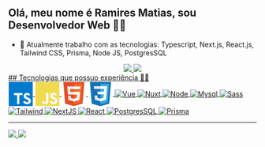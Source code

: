 ## Olá, meu nome é Ramires Matias, sou Desenvolvedor Web 👨‍💻 

- 🔭 Atualmente trabalho com as tecnologias: Typescript, Next.js, React.js, Tailwind CSS, Prisma, Node JS, PostgresSQL

<div align="center">
  <a href="https://github.com/RamiresMatias">
  <img height="180em" src="https://github-readme-stats.vercel.app/api?username=RamiresMatias&show_icons=true&theme=radical&include_all_commits=true&count_private=true"/>
  <img height="180em" src="https://github-readme-stats.vercel.app/api/top-langs/?username=RamiresMatias&layout=compact&langs_count=7&theme=radical"/>
</div>
  
<div>
  ## Tecnologias que possuo experiência 👨‍🔬
  <br>
  <img align="center" alt="TypeScript" height="50" width="50" src="https://raw.githubusercontent.com/devicons/devicon/master/icons/typescript/typescript-plain.svg">
  <img align="center" alt="Javascript" height="50" width="50" src="https://raw.githubusercontent.com/devicons/devicon/master/icons/javascript/javascript-plain.svg">
  <img align="center" alt="HTML" height="50" width="50" src="https://raw.githubusercontent.com/devicons/devicon/master/icons/html5/html5-original.svg">
  <img align="center" alt="CSS" height="50" width="50" src="https://raw.githubusercontent.com/devicons/devicon/master/icons/css3/css3-original.svg">
  <img align="center" alt="Vue" height="50" width="50" src="https://cdn.jsdelivr.net/gh/devicons/devicon/icons/vuejs/vuejs-original.svg" />   
  <img align="center" alt="Nuxt" height="50" width="50" src="https://cdn.jsdelivr.net/gh/devicons/devicon@latest/icons/nuxtjs/nuxtjs-original.svg" />      
  <img align="center" alt="Node" height="50" width="50" src="https://cdn.jsdelivr.net/gh/devicons/devicon/icons/nodejs/nodejs-original-wordmark.svg" />
  <img align="center" alt="Mysql" height="50" width="50" src="https://cdn.jsdelivr.net/gh/devicons/devicon/icons/mysql/mysql-original-wordmark.svg" />
  <img align="center" alt="Sass" height="50" width="50" src="https://cdn.jsdelivr.net/gh/devicons/devicon/icons/sass/sass-original.svg" />
  <img align="center" alt="Tailwind" height="50" width="50" src="https://cdn.jsdelivr.net/gh/devicons/devicon@latest/icons/tailwindcss/tailwindcss-original-wordmark.svg" />
  <img align="center" alt="NextJS" height="50" width="50" src="https://cdn.jsdelivr.net/gh/devicons/devicon@latest/icons/nextjs/nextjs-original.svg" />
  <img align="center" alt="React" height="50" width="50" src="https://cdn.jsdelivr.net/gh/devicons/devicon@latest/icons/react/react-original.svg" />
  <img align="center" alt="PostgresSQL" height="50" width="50" src="https://cdn.jsdelivr.net/gh/devicons/devicon@latest/icons/postgresql/postgresql-original.svg" />
  <img align="center" alt="Prisma" height="50" width="50" src="https://cdn.jsdelivr.net/gh/devicons/devicon@latest/icons/prisma/prisma-original.svg" />
</div>
  
<hr/>
  <div> 
    <a href = "mailto:ramiresmatias20000@gmail.com">
      <img src="https://img.shields.io/badge/-Gmail-%23333?style=for-the-badge&logo=gmail&logoColor=white" target="_blank">
    </a>
    <a href="https://www.linkedin.com/in/ramires-matias-311aa9191/" target="_blank">
      <img src="https://img.shields.io/badge/-LinkedIn-%230077B5?style=for-the-badge&logo=linkedin&logoColor=white" target="_blank">
    </a> 
  </div>
